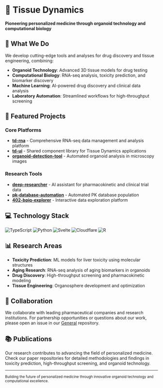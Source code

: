 # 🧬 Tissue Dynamics

**Pioneering personalized medicine through organoid technology and computational biology**

## 🔬 What We Do

We develop cutting-edge tools and analyses for drug discovery and tissue engineering, combining:
- **Organoid Technology**: Advanced 3D tissue models for drug testing
- **Computational Biology**: RNA-seq analysis, toxicity prediction, and biomarker discovery  
- **Machine Learning**: AI-powered drug discovery and clinical data analysis
- **Laboratory Automation**: Streamlined workflows for high-throughput screening

## 🚀 Featured Projects

### Core Platforms
- [**td-rna**](https://github.com/Tissue-Dynamics/td-rna) - Comprehensive RNA-seq data management and analysis platform
- [**td-ui**](https://github.com/Tissue-Dynamics/td-ui) - Shared component library for Tissue Dynamics applications
- [**organoid-detection-tool**](https://github.com/Tissue-Dynamics/organoid-detection-tool) - Automated organoid analysis in microscopy images

### Research Tools
- [**deep-researcher**](https://github.com/Tissue-Dynamics/deep-researcher) - AI assistant for pharmacokinetic and clinical trial data
- [**pk-database-automation**](https://github.com/Tissue-Dynamics/pk-database-automation) - Automated PK database population
- [**402-bpiq-explorer**](https://github.com/Tissue-Dynamics/402-bpiq-explorer) - Interactive data exploration platform

## 💻 Technology Stack

![TypeScript](https://img.shields.io/badge/TypeScript-007ACC?style=flat&logo=typescript&logoColor=white)
![Python](https://img.shields.io/badge/Python-3776AB?style=flat&logo=python&logoColor=white)
![Svelte](https://img.shields.io/badge/Svelte-FF3E00?style=flat&logo=svelte&logoColor=white)
![Cloudflare](https://img.shields.io/badge/Cloudflare-F38020?style=flat&logo=cloudflare&logoColor=white)
![R](https://img.shields.io/badge/R-276DC3?style=flat&logo=r&logoColor=white)

## 📊 Research Areas

- **Toxicity Prediction**: ML models for liver toxicity using molecular structures
- **Aging Research**: RNA-seq analysis of aging biomarkers in organoids
- **Drug Discovery**: High-throughput screening and pharmacokinetic modeling
- **Tissue Engineering**: Organosphere development and optimization

## 🤝 Collaboration

We collaborate with leading pharmaceutical companies and research institutions. For partnership opportunities or questions about our work, please open an issue in our [General](https://github.com/Tissue-Dynamics/General) repository.

## 📚 Publications

Our research contributes to advancing the field of personalized medicine. Check our paper repositories for detailed methodologies and findings in toxicity prediction, high-throughput screening, and organoid technology.

---

<sub>Building the future of personalized medicine through innovative organoid technology and computational excellence.</sub>
